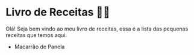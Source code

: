# Livro de Receitas  :woman_cook:

Olá! Seja bem vindo ao meu livro de receitas, essa é a lista das pequenas receitas que temos aqui. 



   - Macarrão de Panela

     
